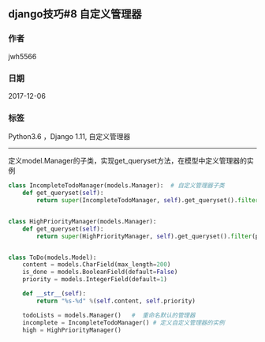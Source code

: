##  django技巧#8 自定义管理器
### 作者               
jwh5566                
                
### 日期              
2017-12-06                  
### 标签              
Python3.6 ，Django 1.11, 自定义管理器

---
定义model.Manager的子类，实现get_queryset方法，在模型中定义管理器的实例
```python
class IncompleteTodoManager(models.Manager):  # 自定义管理器子类
    def get_queryset(self):
        return super(IncompleteTodoManager, self).get_queryset().filter(is_done=False)


class HighPriorityManager(models.Manager):
    def get_queryset(self):
        return super(HighPriorityManager, self).get_queryset().filter(priority__gt=1)


class ToDo(models.Model):
    content = models.CharField(max_length=200)
    is_done = models.BooleanField(default=False)
    priority = models.IntegerField(default=1)

    def __str__(self):
        return "%s-%d" %(self.content, self.priority)

    todoLists = models.Manager()   #  重命名默认的管理器
    incomplete = IncompleteTodoManager() # 定义自定义管理器的实例
	high = HighPriorityManager()
```

